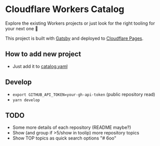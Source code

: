 # Cloudflare Workers Catalog

Explore the existing Workers projects or just look for the right tooling for your next one 🚀

This project is built with [Gatsby](https://www.gatsbyjs.com/) and deployed to [Cloudflare Pages](https://pages.cloudflare.com).

## How to add new project

- Just add it to [catalog.yaml](./catalog.yaml)

## Develop

- `export GITHUB_API_TOKEN=your-gh-api-token` (public repository read)
- `yarn develop`

## TODO

- Some more details of each repository (README maybe?)
- Show (and group if >5/show in toolip) more repository topics
- Show TOP topics as quick search options
"# 6oo" 
